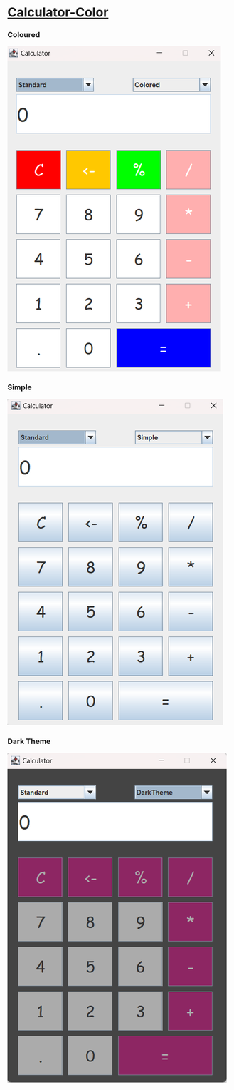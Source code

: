 # [Calculator-Color](https://www.calculator.net/)

### Coloured


![alt tag](https://github.com/Udayj5521/Calculator-Color/blob/main/Calculator-Color/screenshot/Coloured.png)

### Simple

![alt tag](https://github.com/Udayj5521/Calculator-Color/blob/main/Calculator-Color/screenshot/Simple.png)

### Dark Theme
![alt tag](https://github.com/Udayj5521/Calculator-Color/blob/main/Calculator-Color/screenshot/Dark%20Theme.png)




